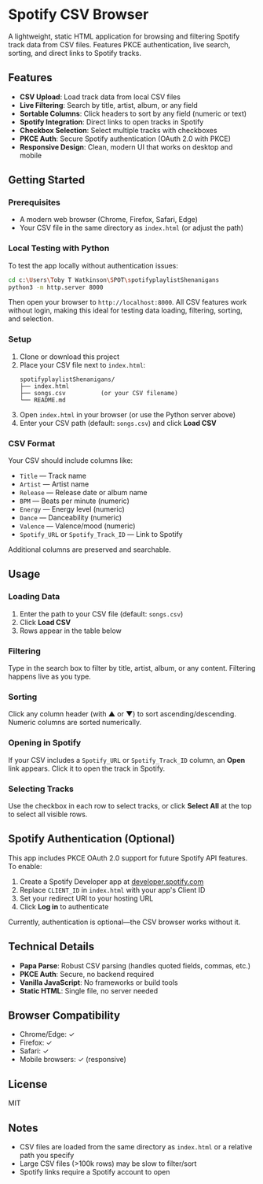 # Spotify CSV Browser

A lightweight, static HTML application for browsing and filtering Spotify track data from CSV files. Features PKCE authentication, live search, sorting, and direct links to Spotify tracks.

## Features

- **CSV Upload**: Load track data from local CSV files
- **Live Filtering**: Search by title, artist, album, or any field
- **Sortable Columns**: Click headers to sort by any field (numeric or text)
- **Spotify Integration**: Direct links to open tracks in Spotify
- **Checkbox Selection**: Select multiple tracks with checkboxes
- **PKCE Auth**: Secure Spotify authentication (OAuth 2.0 with PKCE)
- **Responsive Design**: Clean, modern UI that works on desktop and mobile

## Getting Started

### Prerequisites

- A modern web browser (Chrome, Firefox, Safari, Edge)
- Your CSV file in the same directory as `index.html` (or adjust the path)

### Local Testing with Python

To test the app locally without authentication issues:

```bash
cd c:\Users\Toby T Watkinson\SPOT\spotifyplaylistShenanigans
python3 -m http.server 8000
```

Then open your browser to `http://localhost:8000`. All CSV features work without login, making this ideal for testing data loading, filtering, sorting, and selection.

### Setup

1. Clone or download this project
2. Place your CSV file next to `index.html`:
   ```
   spotifyplaylistShenanigans/
   ├── index.html
   ├── songs.csv          (or your CSV filename)
   └── README.md
   ```
3. Open `index.html` in your browser (or use the Python server above)
4. Enter your CSV path (default: `songs.csv`) and click **Load CSV**

### CSV Format

Your CSV should include columns like:
- `Title` — Track name
- `Artist` — Artist name
- `Release` — Release date or album name
- `BPM` — Beats per minute (numeric)
- `Energy` — Energy level (numeric)
- `Dance` — Danceability (numeric)
- `Valence` — Valence/mood (numeric)
- `Spotify_URL` or `Spotify_Track_ID` — Link to Spotify

Additional columns are preserved and searchable.

## Usage

### Loading Data
1. Enter the path to your CSV file (default: `songs.csv`)
2. Click **Load CSV**
3. Rows appear in the table below

### Filtering
Type in the search box to filter by title, artist, album, or any content. Filtering happens live as you type.

### Sorting
Click any column header (with ▲ or ▼) to sort ascending/descending. Numeric columns are sorted numerically.

### Opening in Spotify
If your CSV includes a `Spotify_URL` or `Spotify_Track_ID` column, an **Open** link appears. Click it to open the track in Spotify.

### Selecting Tracks
Use the checkbox in each row to select tracks, or click **Select All** at the top to select all visible rows.

## Spotify Authentication (Optional)

This app includes PKCE OAuth 2.0 support for future Spotify API features. To enable:

1. Create a Spotify Developer app at [developer.spotify.com](https://developer.spotify.com)
2. Replace `CLIENT_ID` in `index.html` with your app's Client ID
3. Set your redirect URI to your hosting URL
4. Click **Log in** to authenticate

Currently, authentication is optional—the CSV browser works without it.

## Technical Details

- **Papa Parse**: Robust CSV parsing (handles quoted fields, commas, etc.)
- **PKCE Auth**: Secure, no backend required
- **Vanilla JavaScript**: No frameworks or build tools
- **Static HTML**: Single file, no server needed

## Browser Compatibility

- Chrome/Edge: ✓
- Firefox: ✓
- Safari: ✓
- Mobile browsers: ✓ (responsive)

## License

MIT

## Notes

- CSV files are loaded from the same directory as `index.html` or a relative path you specify
- Large CSV files (>100k rows) may be slow to filter/sort
- Spotify links require a Spotify account to open
